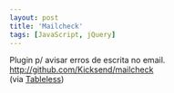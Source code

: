 ```yaml
---
layout: post
title: 'Mailcheck'
tags: [JavaScript, jQuery]
---
```


Plugin p/ avisar erros de escrita no email.<br>
<http://github.com/Kicksend/mailcheck><br>
(via [Tableless](http://tableless.com.br/novos-plugins-jquery-e-bibliotecas-javascript))

